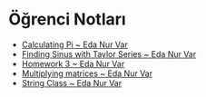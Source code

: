 # Öğrenci Notları

<!--Index-->

- [Calculating Pi ~ Eda Nur Var](./Calculating%20Pi%20~%20Eda%20Nur%20Var.cpp)
- [Finding Sinus with Taylor Series ~ Eda Nur Var](./Finding%20Sinus%20with%20Taylor%20Series%20~%20Eda%20Nur%20Var.cpp)
- [Homework 3 ~ Eda Nur Var](./Homework%203%20~%20Eda%20Nur%20Var.cpp)
- [Multiplying matrices ~ Eda Nur Var](./Multiplying%20matrices%20~%20Eda%20Nur%20Var.cpp)
- [String Class ~ Eda Nur Var](./String%20Class%20~%20Eda%20Nur%20Var.cpp)

<!--Index-->
